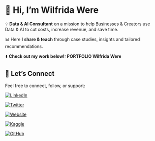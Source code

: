 # 🌟 Hi, I’m Wilfrida Were  

💡 **Data & AI Consultant** on a mission to help Businesses & Creators use Data & AI to cut costs, increase revenue, and save time. 

📊 Here I **share & teach** through case studies, insights and tailored recommendations.

⬇️ **Check out my work below!: PORTFOLIO Wilfrida Were**  

## 🔗 Let’s Connect  

Feel free to connect, follow, or support:  

[![LinkedIn](https://img.shields.io/badge/LinkedIn-Connect-blue?style=flat&logo=linkedin)](https://linkedin.com/in/wilfridawere/)  

[![Twitter](https://img.shields.io/badge/X-Follow-black?style=flat&logo=twitter)](https://x.com/wilfridawere)  

[![Website](https://img.shields.io/badge/Website-Visit-orange?style=flat&logo=google-chrome)](https://www.wilfridawere.com/)  

[![Kaggle](https://img.shields.io/badge/Kaggle-Follow-blue?style=flat&logo=kaggle)](https://kaggle.com/wilfridawere)  

[![GitHub](https://img.shields.io/badge/GitHub-Projects-black?style=flat&logo=github)](https://github.com/Wilfrida-Were)  
